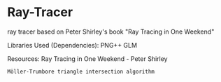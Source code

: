 # Ray-Tracer
ray tracer based on Peter Shirley's book "Ray Tracing in One Weekend"

Libraries Used (Dependencies):
    PNG++
    GLM

Resources:
    Ray Tracing in One Weekend - Peter Shirley

    Möller-Trumbore triangle intersection algorithm
